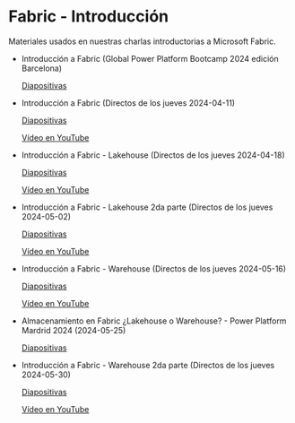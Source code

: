 # Fabric - Introducción

Materiales usados en nuestras charlas introductorias a Microsoft Fabric.

- Introducción a Fabric (Global Power Platform Bootcamp 2024 edición Barcelona)
  
  [Diapositivas](presentaciones/GPPB2024%20-%20Introduccion%20a%20Fabric.pdf)


- Introducción a Fabric (Directos de los jueves 2024-04-11)
 
  [Diapositivas](presentaciones/Introduccion%20a%20Fabric%202024-04-11.pdf)
 
  [Vídeo en YouTube](https://youtu.be/jEVMtqHnN1M)

- Introducción a Fabric - Lakehouse (Directos de los jueves 2024-04-18)

  [Diapositivas](presentaciones/Introduccion%20a%20Fabric%20-%20Lakehouse%20%202024-04-18.pdf)
 
  [Vídeo en YouTube](https://youtu.be/wgWWrOgnu1o)


- Introducción a Fabric - Lakehouse 2da parte (Directos de los jueves 2024-05-02)

  [Diapositivas](presentaciones/Introduccion%20a%20Fabric%20-%20Lakehouse%20%202da%20parte%202024-05-02.pdf)
 
  [Vídeo en YouTube](https://youtu.be/26ivp1W-A7Y)


- Introducción a Fabric - Warehouse (Directos de los jueves 2024-05-16)

  [Diapositivas](presentaciones/Introduccion%20a%20Fabric%20-%20Warehouse%202024-05-16.pdf)
 
  [Vídeo en YouTube](https://youtu.be/uPOqGpDxY-I)

- Almacenamiento en Fabric ¿Lakehouse o Warehouse? - Power Platform Mardrid 2024  (2024-05-25) 
  
  [Diapositivas](presentaciones/PPM2024%20Fabric%20almacenamiento%20Lakehouse%20o%20Warehouse.pdf)
  
- Introducción a Fabric - Warehouse 2da parte (Directos de los jueves 2024-05-30)

  [Diapositivas](presentaciones/Introduccion%20a%20Fabric%20-%20Warehouse%202da%20parte%202024-05-30.pdf)
 
  [Vídeo en YouTube](https://youtu.be/li_DALkTMRo)
